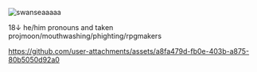 ![swanseaaaaa](https://github.com/user-attachments/assets/9e318a0d-1f69-4c6b-bb90-466a27d2ca5f)

18↓ he/him pronouns and taken
projmoon/mouthwashing/phighting/rpgmakers

https://github.com/user-attachments/assets/a8fa479d-fb0e-403b-a875-80b5050d92a0


